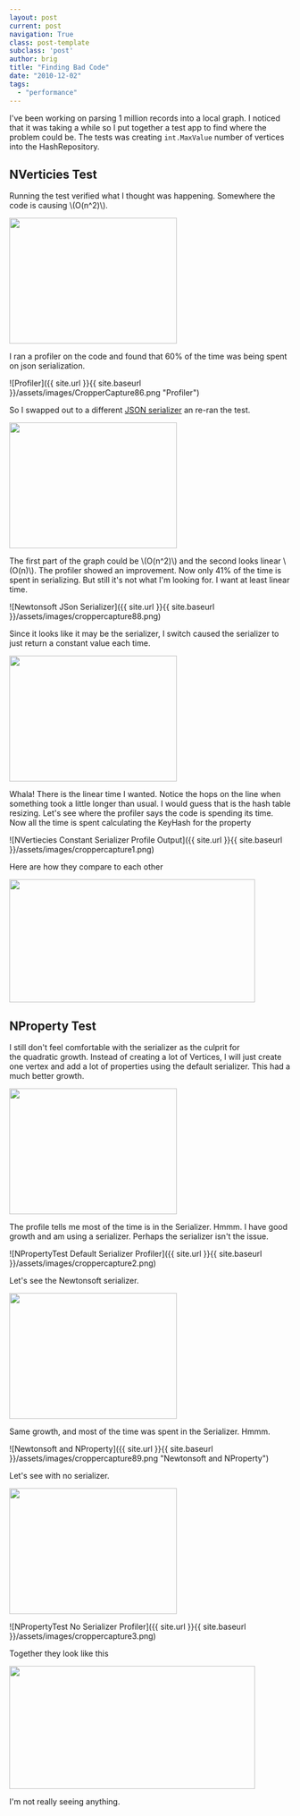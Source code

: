 ```yaml
---
layout: post
current: post
navigation: True
class: post-template
subclass: 'post'
author: brig
title: "Finding Bad Code"
date: "2010-12-02"
tags:
  - "performance"
---
```


I've been working on parsing 1 million records into a local graph. I noticed that it was taking a while so I put together a test app to find where the problem could be. The tests was creating `int.MaxValue` number of vertices into the HashRepository.

## NVerticies Test

Running the test verified what I thought was happening. Somewhere the code is causing \\(O(n^2)\\).


<img loading="lazy" title="Growth" src="http://chart.apis.google.com/chart?chxt=x,y&amp;chs=300x225&amp;cht=s&amp;chds=0,169,0,6013,0,100&amp;chd=t:13,14,15,25,26,27,38,39,40,47,48,49,87,88,89,117,118,119,129,130,131,138,139,140,167,168,169|38,43,50,137,148,159,302,320,339,485,507,529,1656,1694,1732,2965,3016,3066,3585,3637,3689,4078,4137,4195,5874,5940,6008|84,23,69,81,47,94,60,93,64,54" alt="" width="300" height="225">

I ran a profiler on the code and found that 60% of the time was being spent on json serialization.

![Profiler]({{ site.url }}{{ site.baseurl }}/assets/images/CropperCapture86.png "Profiler")

So I swapped out to a different [JSON serializer](http://json.codeplex.com/) an re-ran the test.


<img loading="lazy" class="alignnone" title="JSon.NET Serializer" src="http://chart.apis.google.com/chart?chxt=x,y&amp;chs=300x225&amp;cht=s&amp;chds=5,51,0,316,0,100&amp;chd=t:-1,-1,-1,-1,5,6,7,8,9,10,11,12,13,14,15,16,17,18,19,20,21,22,23,24,25,26,27,28,29,30,31,32,33,34,35,36,37,38,39,40,41,42,43,44,45,46,47,48,49,50,-1|0,2,3,5,8,10,12,16,19,22,25,29,32,37,42,46,51,56,60,65,72,77,82,87,92,96,104,112,120,128,137,144,152,160,168,179,187,195,203,212,221,230,239,247,255,263,275,284,292,300,308,316|84,23,69,81,47,94,60,93,64,54" alt="" width="300" height="225">

The first part of the graph could be \\(O(n^2)\\) and the second looks linear \\(O(n)\\). The profiler showed an improvement. Now only 41% of the time is spent in serializing. But still it's not what I'm looking for. I want at least linear time.

![Newtonsoft JSon Serializer]({{ site.url }}{{ site.baseurl }}/assets/images/croppercapture88.png)

Since it looks like it may be the serializer, I switch caused the serializer to just return a constant value each time.

<img loading="lazy" class="alignnone" title="NVertex Constant Serializer" src="http://chart.apis.google.com/chart?chxt=x,y&amp;chs=300x225&amp;cht=s&amp;chds=0,50,0,100,0,100&amp;chd=t:0,1,2,3,4,5,6,7,8,9,10,11,12,13,14,15,16,17,18,19,20,21,22,23,24,25,26,27,28,29,30,31,32,33,34,35,36,37,38,39,40,41,42,43,44,45,46,47,48,49,50,-1|0,1,3,4,5,7,8,10,12,13,15,16,18,21,23,25,26,28,30,31,33,36,37,39,41,44,49,51,53,56,58,60,62,64,66,68,70,73,75,77,79,82,84,86,88,90,92,94,100,-1,-1,-1|84,23,69,81,47,94,60,93,64,54" alt="" width="300" height="225">

Whala! There is the linear time I wanted. Notice the hops on the line when something took a little longer than usual. I would guess that is the hash table resizing. Let's see where the profiler says the code is spending its time. Now all the time is spent calculating the KeyHash for the property

![NVertiecies Constant Serializer Profile Output]({{ site.url }}{{ site.baseurl }}/assets/images/croppercapture1.png)

Here are how they compare to each other

<img loading="lazy" class="alignnone" title="NVertexAll" src="http://chart.apis.google.com/chart?chs=440x220&amp;cht=lxy&amp;chco=3072F3,FF0000,FF9900&amp;chds=0,50,0,375,0,50,0,375,0,50,0,370&amp;chd=t:-1|0,1,3,4,5,7,8,10,12,13,15,16,18,21,23,25,26,28,30,31,33,36,37,39,41,44,49,51,53,56,58,60,62,64,66,68,70,73,75,77,79,82,84,86,88,90,92,94,100,102,105|-1|0,2,4,6,8,10,13,16,19,23,27,30,33,37,41,46,50,54,60,64,69,74,78,83,87,92,97,104,110,116,123,129,136,145,151,158,165,172,179,185,192,202,217,230,250,270,281,297,323,343,365|-1|0,2,3,5,8,10,12,16,19,22,25,29,32,37,42,46,51,56,60,65,72,77,82,87,92,96,104,112,120,128,137,144,152,160,168,179,187,195,203,212,221,230,239,247,255,263,275,284,292,300,308&amp;chdl=No+Serializer|Default|Newton&amp;chdlp=b&amp;chls=2,4,1|1|1&amp;chma=5,5,5,25|0,5" alt="" width="440" height="220">

## NProperty Test

I still don't feel comfortable with the serializer as the culprit for the quadratic growth. Instead of creating a lot of Vertices, I will just create one vertex and add a lot of properties using the default serializer. This had a much better growth.

<img loading="lazy" class="alignnone" title="NPropertyTest Default Serializer" src="http://chart.apis.google.com/chart?chxt=x,y&amp;chs=300x225&amp;cht=s&amp;chds=0,50,0,100,0,100&amp;chd=t:0,1,2,3,4,5,6,7,8,9,10,11,12,13,14,15,16,17,18,19,20,21,22,23,24,25,26,27,28,29,30,31,32,33,34,35,36,37,38,39,40,41,42,43,44,45,46,47,48,49,50,-1|0,1,3,4,5,7,8,10,12,13,15,16,18,21,23,25,26,28,30,31,33,36,37,39,41,44,49,51,53,56,58,60,62,64,66,68,70,73,75,77,79,82,84,86,88,90,92,94,100,-1,-1,-1|84,23,69,81,47,94,60,93,64,54" alt="" width="300" height="225">

The profile tells me most of the time is in the Serializer. Hmmm. I have good growth and am using a serializer. Perhaps the serializer isn't the issue.

![NPropertyTest Default Serializer Profiler]({{ site.url }}{{ site.baseurl }}/assets/images/croppercapture2.png)

Let's see the Newtonsoft serializer.

<img loading="lazy" class="alignnone" title="Property Only" src="http://chart.apis.google.com/chart?chxt=x,y&amp;chs=300x225&amp;cht=s&amp;chds=25,202,0,100,0,100&amp;chd=t:26,29,32,34,36,38,41,43,44,46,48,49,51,52,54,55,57,59,61,63,65,67,68,70,72,73,75,77,79,81,82,84,87,88,90,91,96,97,100,102,103,105,107,109,111,113,115,116,118,121,123,125,127,128,130,131,133,134,135,137,140,142,143,145,146,147,149,150,151,152,154,155,157,158,160,161,163,165,166,168,170,172,173,175,177,179,180,182,183,185,186,187,189,191,192,195,196,198,199,200,202|0,1,2,3,4,5,6,7,8,9,10,11,12,13,14,15,16,17,18,19,20,21,22,23,24,25,26,27,28,29,30,31,32,33,34,35,36,37,38,39,40,41,42,43,44,45,46,47,48,49,50,51,52,53,54,55,56,57,58,59,60,61,62,63,64,65,66,67,68,69,70,71,72,73,74,75,76,77,78,79,80,81,82,83,84,85,86,87,88,89,90,91,92,93,94,95,96,97,98,99,100|84,23,69,81,47,94,60,93,64,54" alt="" width="300" height="225">

Same growth, and most of the time was spent in the Serializer. Hmmm.

![Newtonsoft and NProperty]({{ site.url }}{{ site.baseurl }}/assets/images/croppercapture89.png "Newtonsoft and NProperty")

Let's see with no serializer.

<img loading="lazy" class="alignnone" title="NPropertyTest No Serializer" src="http://chart.apis.google.com/chart?chxt=x,y&amp;chs=300x225&amp;cht=s&amp;chds=0,100,0,38,0,100&amp;chd=t:0,1,2,3,4,5,6,7,8,9,10,11,12,13,14,15,16,17,18,19,20,21,22,23,24,25,26,27,28,29,30,31,32,33,34,35,36,37,38,39,40,41,42,43,44,45,46,47,48,49,50,51,52,53,54,55,56,57,58,59,60,61,62,63,64,65,66,67,68,69,70,71,72,73,74,75,76,77,78,79,80,81,82,83,84,85,86,87,88,89,90,91,92,93,94,95,96,97,98,99,100|0,1,1,1,2,2,2,3,3,3,4,4,5,5,5,6,6,7,7,7,8,8,9,9,9,10,10,10,11,11,12,12,12,13,13,13,14,14,14,15,15,16,16,16,17,17,18,18,18,19,19,19,20,20,21,21,22,22,22,23,23,23,24,24,25,25,26,26,26,27,27,27,28,28,28,29,29,29,30,30,30,31,31,32,32,32,33,33,33,34,34,35,35,35,36,36,36,37,37,37,38|84,23,69,81,47,94,60,93,64,54" alt="" width="300" height="225">

![NPropertyTest No Serializer Profiler]({{ site.url }}{{ site.baseurl }}/assets/images/croppercapture3.png)

Together they look like this

<img loading="lazy" title="NPropertyAll" src="http://chart.apis.google.com/chart?chs=440x220&amp;cht=lxy&amp;chco=3072F3,FF0000,FF9900&amp;chds=0,100,0,65,0,100,0,65,0,100,-5,65&amp;chd=t:-1|0.2,0.6,1,1.3,1.7,2,2.4,2.7,3,3.4,3.8,4.2,4.6,5,5.5,5.8,6.1,6.6,7,7.3,7.7,8.2,8.6,9,9.4,9.7,10,10.4,10.8,11.2,11.6,11.9,12.2,12.7,13,13.4,13.8,14.1,14.5,14.8,15.2,15.6,16,16.4,16.8,17.2,17.5,17.9,18.2,18.6,19,19.4,19.9,20.3,20.7,21.1,21.5,21.9,22.4,22.7,23.1,23.4,23.9,24.3,24.6,25.1,25.6,26,26.3,26.7,27.1,27.4,27.8,28.1,28.4,28.8,29.1,29.5,29.8,30.1,30.5,30.8,31.2,31.6,31.9,32.2,32.6,33,33.5,33.8,34.2,34.6,34.9,35.3,35.7,36.1,36.5,36.8,37.2,37.5,37.8|-1|0.3,1,1.8,2.7,3.4,4.2,4.8,5.5,6.1,6.8,7.3,7.9,8.7,9.3,9.8,10.5,11.3,11.9,12.7,13.2,13.9,14.7,15.3,15.9,16.5,17.1,17.7,18.3,18.8,19.4,20,20.6,21.2,21.8,22.5,23.1,23.7,24.3,24.9,25.8,26.3,26.9,27.9,28.5,29.1,29.6,30.1,30.7,31.2,31.8,32.4,33.3,34,34.7,35.4,35.9,36.7,37.2,37.9,38.7,39.2,39.9,40.4,41,41.7,42.4,43,43.5,44.1,44.8,45.5,46.2,47.2,47.9,48.5,49,49.7,50.3,50.8,51.4,52,52.6,53.3,54.1,54.6,55.3,55.9,56.5,57,57.7,58.3,58.9,59.4,60,60.5,61.1,61.6,62.2,62.9,63.8,64.7|-1|2.6,2.9,3.2,3.4,3.6,3.8,4.1,4.3,4.4,4.6,4.8,4.9,5.1,5.2,5.4,5.5,5.7,5.9,6.1,6.3,6.5,6.7,6.8,7,7.2,7.3,7.5,7.7,7.9,8.1,8.2,8.4,8.7,8.8,9,9.1,9.6,9.7,10,10.2,10.3,10.5,10.7,10.9,11.1,11.3,11.5,11.6,11.8,12.1,12.3,12.5,12.7,12.8,13,13.1,13.3,13.4,13.5,13.7,14,14.2,14.3,14.5,14.6,14.7,14.9,15,15.1,15.2,15.4,15.5,15.7,15.8,16,16.1,16.3,16.5,16.6,16.8,17,17.2,17.3,17.5,17.7,17.9,18,18.2,18.3,18.5,18.6,18.7,18.9,19.1,19.2,19.5,19.6,19.8,19.9,20,20.2&amp;chdl=No+Serializer|Default|Newton&amp;chdlp=b&amp;chls=2,4,1|1|1&amp;chma=5,5,5,25" alt="" width="440" height="220">

I'm not really seeing anything.

<script
  src="https://cdn.mathjax.org/mathjax/latest/MathJax.js?config=TeX-AMS-MML_HTMLorMML"
  type="text/javascript">
</script>
